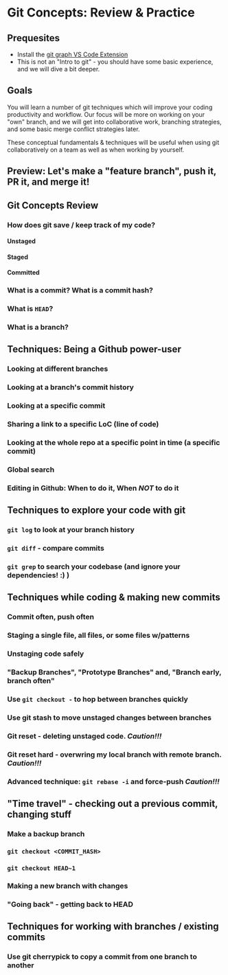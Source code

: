 # Git Concepts: Review & Practice

## Prequesites

- Install the [git graph VS Code Extension](https://marketplace.visualstudio.com/items?itemName=mhutchie.git-graph)
- This is not an "Intro to git" - you should have some basic experience, and we will dive a bit deeper.

## Goals

You will learn a number of git techniques which will improve your coding productivity and workflow. Our focus will be more on working on your "own" branch, and we will get into collaborative work, branching strategies, and some basic merge conflict strategies later.

These conceptual fundamentals & techniques will be useful when using git collaboratively on a team as well as when working by yourself.

## Preview: Let's make a "feature branch", push it, PR it, and merge it!

## Git Concepts Review

### How does git save / keep track of my code?
#### Unstaged
#### Staged
#### Committed

### What is a commit? What is a commit hash?
### What is `HEAD`?
### What is a branch?

## Techniques: Being a Github power-user

### Looking at different branches
### Looking at a branch's commit history
### Looking at a specific commit
### Sharing a link to a specific LoC (line of code)
### Looking at the whole repo at a specific point in time (a specific commit)
### Global search
### Editing in Github: When to do it, When *NOT* to do it

## Techniques to explore your code with git
### `git log` to look at your branch history
### `git diff` - compare commits
### `git grep` to search your codebase (and ignore your dependencies! :) )

## Techniques while coding & making new commits

### Commit often, push often

### Staging a single file, all files, or some files w/patterns

### Unstaging code safely

### "Backup Branches", "Prototype Branches" and, "Branch early, branch often"

### Use `git checkout -` to hop between branches quickly

### Use git stash to move unstaged changes between branches

### Git reset - deleting unstaged code. *Caution!!!*

### Git reset hard - overwring my local branch with remote branch. *Caution!!!*

### Advanced technique: `git rebase -i` and force-push *Caution!!!*

## "Time travel" - checking out a previous commit, changing stuff
### Make a backup branch
### `git checkout <COMMIT_HASH>`
### `git checkout HEAD~1`
### Making a new branch with changes
### "Going back" - getting back to HEAD

## Techniques for working with branches / existing commits

### Use git cherrypick to copy a commit from one branch to another
